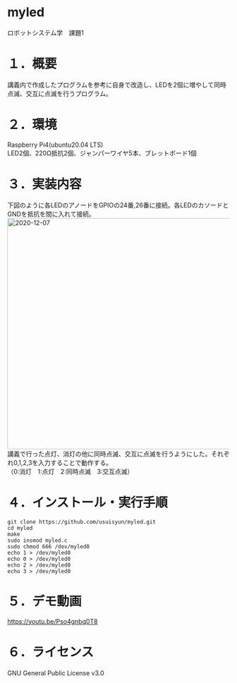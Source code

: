 # myled
ロボットシステム学　課題1

# １．概要  
講義内で作成したプログラムを参考に自身で改造し、LEDを2個に増やして同時点滅、交互に点滅を行うプログラム。

# ２．環境  
Raspberry Pi4(ubuntu20.04 LTS)  
LED2個、220Ω抵抗2個、ジャンパーワイヤ5本、ブレットボード1個

# ３．実装内容 
下図のように各LEDのアノードをGPIOの24番,26番に接続。各LEDのカソードとGNDを抵抗を間に入れて接続。  <img width="524" alt="2020-12-07" src="https://user-images.githubusercontent.com/75220169/101298444-539a1980-3871-11eb-87ca-cf763e62af0a.png">  
講義で行った点灯、消灯の他に同時点滅、交互に点滅を行うようにした。それぞれ0,1,2,3を入力することで動作する。  
（0:消灯　1:点灯　2:同時点滅　3:交互点滅）

# ４．インストール・実行手順  
`git clone https://github.com/usuisyun/myled.git`  
`cd myled`  
`make`      
`sudo insmod myled.c`  
`sudo chmod 666 /dev/myled0`  
`echo 1 > /dev/myled0`   
`echo 0 > /dev/myled0`      
`echo 2 > /dev/myled0`   
`echo 3 > /dev/myled0`  

# ５．デモ動画
https://youtu.be/Pso4gnbq0T8

# ６．ライセンス　　
GNU General Public License v3.0
　
